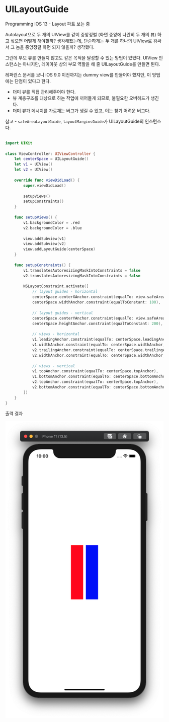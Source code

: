 # UILayoutGuide

Programming iOS 13 - Layout 파트 보는 중

Autolayout으로 두 개의 UIView를 같이 중앙정렬 (화면 중앙에 나란히 두 개의 뷰) 하고 싶으면 어떻게 해야할까? 생각해봤는데, 단순하게는 두 개를 하나의 UIView로 감싸서 그 놈을 중앙정렬 하면 되지 않을까? 생각했다.

그런데 부모 뷰를 만들지 않고도 같은 목적을 달성할 수 있는 방법이 있었다. UIView 인스턴스는 아니지만, 레이아웃 상의 부모 역할을 해 줄 UILayoutGuide를 만들면 된다.

레퍼런스 문서를 보니 iOS 9.0 이전까지는 dummy view를 만들어야 했지만, 이 방법에는 단점이 있다고 한다.

- 더미 뷰를 직접 관리해주어야 한다.
- 뷰 계층구조를 대상으로 하는 작업에 끼어들게 되므로, 불필요한 오버헤드가 생긴다.
- 더미 뷰가 메시지를 가로채는 버그가 생길 수 있고, 이는 찾기 어려운 버그다.

참고 - `safeAreaLayoutGuide`, `layoutMarginsGuide`가 UILayoutGuide의 인스턴스다.

```swift

import UIKit

class ViewController: UIViewController {
    let centerSpace = UILayoutGuide()
    let v1 = UIView()
    let v2 = UIView()

    override func viewDidLoad() {
        super.viewDidLoad()
        
        setupViews()
        setupConstraints()
    }
    
    func setupViews() {
        v1.backgroundColor = .red
        v2.backgroundColor = .blue
        
        view.addSubview(v1)
        view.addSubview(v2)
        view.addLayoutGuide(centerSpace)
    }
    
    func setupConstraints() {
        v1.translatesAutoresizingMaskIntoConstraints = false
        v2.translatesAutoresizingMaskIntoConstraints = false

        NSLayoutConstraint.activate([
            // layout guides - horizontal
            centerSpace.centerXAnchor.constraint(equalTo: view.safeAreaLayoutGuide.centerXAnchor),
            centerSpace.widthAnchor.constraint(equalToConstant: 100),

            // layout guides - vertical
            centerSpace.centerYAnchor.constraint(equalTo: view.safeAreaLayoutGuide.centerYAnchor),
            centerSpace.heightAnchor.constraint(equalToConstant: 200),
            
            // views - horizontal
            v1.leadingAnchor.constraint(equalTo: centerSpace.leadingAnchor),
            v1.widthAnchor.constraint(equalTo: centerSpace.widthAnchor, multiplier: 0.5, constant: -5),
            v2.trailingAnchor.constraint(equalTo: centerSpace.trailingAnchor),
            v2.widthAnchor.constraint(equalTo: centerSpace.widthAnchor, multiplier: 0.5, constant: -5),
            
            // views - vertical
            v1.topAnchor.constraint(equalTo: centerSpace.topAnchor),
            v1.bottomAnchor.constraint(equalTo: centerSpace.bottomAnchor),
            v2.topAnchor.constraint(equalTo: centerSpace.topAnchor),
            v2.bottomAnchor.constraint(equalTo: centerSpace.bottomAnchor),
        ])
    }
}
```

출력 결과

<img src="./2020-07-12-uilayoutguide/screenshot.png">